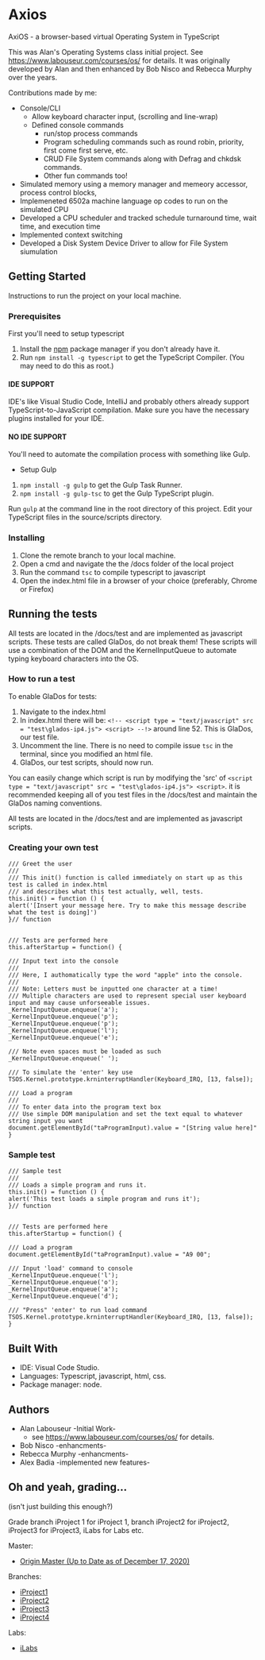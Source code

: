 # Axios

AxiOS - a browser-based virtual Operating System in TypeScript

This was Alan's Operating Systems class initial project. See https://www.labouseur.com/courses/os/ for details. 
It was originally developed by Alan and then enhanced by Bob Nisco and Rebecca Murphy over the years. 

Contributions made by me:

- Console/CLI
  - Allow keyboard character input, (scrolling and line-wrap)
  - Defined console commands
    - run/stop process commands
    - Program scheduling commands such as round robin, priority, first come first serve, etc.
    - CRUD File System commands along with Defrag and chkdsk commands.
    - Other fun commands too!
- Simulated memory using a memory manager and memeory accessor, process control blocks, 
- Implemeneted 6502a machine language op codes to run on the simulated CPU
- Developed a CPU scheduler and tracked schedule turnaround time, wait time, and execution time
- Implemented context switching
- Developed a Disk System Device Driver to allow for File System siumulation

## Getting Started

Instructions to run the project on your local machine.

### Prerequisites

First you'll need to setup typescript

1. Install the [npm](https://www.npmjs.org/) package manager if you don't already have it.
2. Run `npm install -g typescript` to get the TypeScript Compiler. (You may need to do this as root.)

#### IDE SUPPORT

IDE's like Visual Studio Code, IntelliJ and probably others already support TypeScript-to-JavaScript compilation.
Make sure you have the necessary plugins installed for your IDE.

#### NO IDE SUPPORT

You'll need to automate the compilation process with something like Gulp.

- Setup Gulp
1. `npm install -g gulp` to get the Gulp Task Runner.
1. `npm install -g gulp-tsc` to get the Gulp TypeScript plugin.

Run `gulp` at the command line in the root directory of this project.
Edit your TypeScript files in the source/scripts directory.

### Installing

1. Clone the remote branch to your local machine.
2. Open a cmd and navigate the the /docs folder of the local project
3. Run the command `tsc` to compile typescript to javascript
4. Open the index.html file in a browser of your choice (preferably, Chrome or Firefox)

## Running the tests

All tests are located in the /docs/test and are implemented as javascript scripts. These tests are called GlaDos, do not break them! These scripts will use 
a combination of the DOM and the KernelInputQueue to automate typing keyboard characters into the OS.

### How to run a test

To enable GlaDos for tests:

1. Navigate to the index.html
2. In index.html there will be: `<!-- <script type = "text/javascript" src = "test\glados-ip4.js"> <script> --!>` around line 52. This is GlaDos, our test file.
3. Uncomment the line. There is no need to compile issue `tsc` in the terminal, since you modified an html file.
5. GlaDos, our test scripts, should now run.

You can easily change which script is run by modifying the 'src' of `<script type = "text/javascript" src = "test\glados-ip4.js"> <script>`.
it is recommended keeping all of you test files in the /docs/test and maintain the GlaDos naming conventions.

All tests are located in the /docs/test and are implemented as javascript scripts.

### Creating your own test

```
/// Greet the user
///
/// This init() function is called immediately on start up as this test is called in index.html
/// and describes what this test actually, well, tests.
this.init() = function () {
alert('[Insert your message here. Try to make this message describe what the test is doing]')
}// function


/// Tests are performed here
this.afterStartup = function() {

/// Input text into the console
///
/// Here, I authomatically type the word "apple" into the console.
///
/// Note: Letters must be inputted one character at a time!
/// Multiple characters are used to represent special user keyboard input and may cause unforseeable issues.
_KernelInputQueue.enqueue('a');
_KernelInputQueue.enqueue('p');
_KernelInputQueue.enqueue('p');
_KernelInputQueue.enqueue('l');
_KernelInputQueue.enqueue('e');

/// Note even spaces must be loaded as such 
_KernelInputQueue.enqueue(' ');

/// To simulate the 'enter' key use
TSOS.Kernel.prototype.krninterruptHandler(Keyboard_IRQ, [13, false]);

/// Load a program 
///
/// To enter data into the program text box 
/// Use simple DOM manipulation and set the text equal to whatever string input you want
document.getElementById("taProgramInput).value = "[String value here]"
}

```

### Sample test

```
/// Sample test
/// 
/// Loads a simple program and runs it.
this.init() = function () {
alert('This test loads a simple program and runs it');
}// function


/// Tests are performed here
this.afterStartup = function() {

/// Load a program 
document.getElementById("taProgramInput).value = "A9 00";

/// Input 'load' command to console
_KernelInputQueue.enqueue('l');
_KernelInputQueue.enqueue('o');
_KernelInputQueue.enqueue('a');
_KernelInputQueue.enqueue('d');

/// "Press" 'enter' to run load command
TSOS.Kernel.prototype.krninterruptHandler(Keyboard_IRQ, [13, false]);
}
```

## Built With

- IDE: Visual Code Studio.
- Languages: Typescript, javascript, html, css.
- Package manager: node.

## Authors
- Alan Labouseur -Initial Work-
  - see https://www.labouseur.com/courses/os/ for details.
- Bob Nisco -enhancments-
- Rebecca Murphy -enhancments-
- Alex Badia -implemented new features-

## Oh and yeah, grading...
(isn't just building this enough?)

Grade branch iProject 1 for iProject 1, branch iProject2 for iProject2, iProject3 for iProject3, iLabs for Labs etc.

Master:
- [Origin Master (Up to Date as of December 17, 2020)](https://github.com/alexbadia1/myAlanClasses/tree/master)

Branches: 
- [iProject1](https://github.com/alexbadia1/myAlanClasses/tree/iProject1)
- [iProject2](https://github.com/alexbadia1/myAlanClasses/tree/iProject2)
- [iProject3](https://github.com/alexbadia1/myAlanClasses/tree/iPorject3)
- [iProject4](https://github.com/alexbadia1/myAlanClasses/tree/iProject4)

Labs:
- [iLabs](https://github.com/alexbadia1/myAlanClasses/tree/iLabs)
